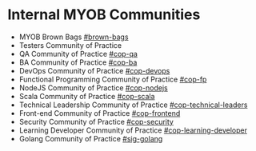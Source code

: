 # Internal MYOB Communities

- MYOB Brown Bags [#brown-bags](https://myob.slack.com/archives/C4UJGHB7A)
- Testers Community of Practice
- QA Community of Practice [#cop-qa](https://myob.slack.com/archives/C160BG1TL)
- BA Community of Practice [#cop-ba](https://myob.slack.com/archives/C1A30L6LR)
- DevOps Community of Practice [#cop-devops](https://myob.slack.com/archives/C0U2S70Q3)
- Functional Programming Community of Practice [#cop-fp](https://myob.slack.com/archives/C0G4CCL8K)
- NodeJS Community of Practice [#cop-nodejs](https://myob.slack.com/archives/C28F45DG9)
- Scala Community of Practice [#cop-scala](https://myob.slack.com/archives/C27JRQUG7)
- Technical Leadership Community of Practice [#cop-technical-leaders](https://myob.slack.com/archives/C14NQ243V)
- Front-end Community of Practice [#cop-frontend](https://myob.slack.com/archives/C0MAG1LBC)
- Security Community of Practice [#cop-security](https://myob.slack.com/archives/C0V3PHSKS)
- Learning Developer Community of Practice [#cop-learning-developer](https://myob.slack.com/archives/C019WG8T68P)
- Golang Community of Practice [#sig-golang](https://myob.slack.com/archives/C6DBURV9D)
